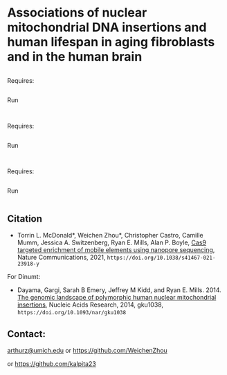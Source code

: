 # Associations of nuclear mitochondrial DNA insertions and human lifespan in aging fibroblasts and in the human brain

## 

Requires: 
```

```

Run
```

```

## 

Requires: 
```

```

Run
```

```

## 

Requires: 
```

```

Run
```

```


## Citation

* Torrin L. McDonald*,  Weichen Zhou*,  Christopher Castro,  Camille Mumm,  Jessica A. Switzenberg,  Ryan E. Mills,  Alan P. Boyle,
[Cas9 targeted enrichment of mobile elements using nanopore sequencing](https://www.nature.com/articles/s41467-021-23918-y), 
Nature Communications, 2021, `https://doi.org/10.1038/s41467-021-23918-y`

For Dinumt:
* Dayama, Gargi, Sarah B Emery, Jeffrey M Kidd, and Ryan E. Mills. 2014. [The genomic landscape of polymorphic human nuclear mitochondrial insertions](https://www.ncbi.nlm.nih.gov/pmc/articles/PMC4227756/pdf/gku1038.pdf),
Nucleic Acids Research, 2014, gku1038, `https://doi.org/10.1093/nar/gku1038`


## Contact:

arthurz@umich.edu or https://github.com/WeichenZhou

or https://github.com/kalpita23